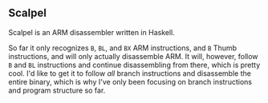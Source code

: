 Scalpel
-------

Scalpel is an ARM disassembler written in Haskell.

So far it only recognizes `B`, `BL`, and `BX` ARM instructions, and `B` Thumb
instructions, and will only actually disassemble ARM.  It will, however, follow
`B` and `BL` instructions and continue disassembling from there, which is
pretty cool.  I'd like to get it to follow *all* branch instructions and
disassemble the entire binary, which is why I've only been focusing on branch
instructions and program structure so far.
